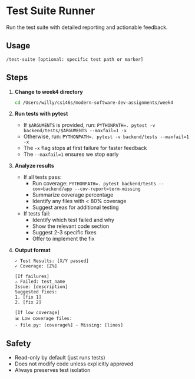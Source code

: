 # Test Suite Runner

Run the test suite with detailed reporting and actionable feedback.

## Usage
```
/test-suite [optional: specific test path or marker]
```

## Steps

1. **Change to week4 directory**
   ```bash
   cd /Users/willy/cs146s/modern-software-dev-assignments/week4
   ```

2. **Run tests with pytest**
   - If `$ARGUMENTS` is provided, run: `PYTHONPATH=. pytest -v backend/tests/$ARGUMENTS --maxfail=1 -x`
   - Otherwise, run: `PYTHONPATH=. pytest -v backend/tests --maxfail=1 -x`
   - The `-x` flag stops at first failure for faster feedback
   - The `--maxfail=1` ensures we stop early

3. **Analyze results**
   - If all tests pass:
     - Run coverage: `PYTHONPATH=. pytest backend/tests --cov=backend/app --cov-report=term-missing`
     - Summarize coverage percentage
     - Identify any files with < 80% coverage
     - Suggest areas for additional testing
   - If tests fail:
     - Identify which test failed and why
     - Show the relevant code section
     - Suggest 2-3 specific fixes
     - Offer to implement the fix

4. **Output format**
   ```
   ✓ Test Results: [X/Y passed]
   ✓ Coverage: [Z%]
   
   [If failures]
   ⚠ Failed: test_name
   Issue: [description]
   Suggested fixes:
   1. [fix 1]
   2. [fix 2]
   
   [If low coverage]
   📊 Low coverage files:
   - file.py: [coverage%] - Missing: [lines]
   ```

## Safety
- Read-only by default (just runs tests)
- Does not modify code unless explicitly approved
- Always preserves test isolation


